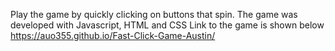 Play the game by quickly clicking on buttons that spin. The game was developed with Javascript, HTML and CSS
Link to the game is shown below
https://auo355.github.io/Fast-Click-Game-Austin/
